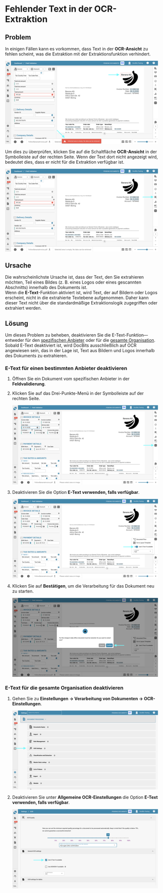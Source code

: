 # Fehlender Text in der OCR-Extraktion

## **Problem**

In einigen Fällen kann es vorkommen, dass Text in der **OCR-Ansicht** zu fehlen scheint, was die Extraktion mit der Extraktionsfunktion verhindert.

![](https://raw.githubusercontent.com/Fellow-Consulting-AG/docbits/refs/heads/main/readme/.gitbook/assets/troubleshooting_ocr_5.png)

Um dies zu überprüfen, klicken Sie auf die Schaltfläche **OCR-Ansicht** in der Symbolleiste auf der rechten Seite. Wenn der Text dort nicht angezeigt wird, bedeutet dies, dass er nicht für die Extraktion verfügbar ist.

![](https://raw.githubusercontent.com/Fellow-Consulting-AG/docbits/refs/heads/main/readme/.gitbook/assets/troubleshooting_ocr_6.png)

## **Ursache**

Die wahrscheinlichste Ursache ist, dass der Text, den Sie extrahieren möchten, Teil eines Bildes (z. B. eines Logos oder eines gescannten Abschnitts) innerhalb des Dokuments ist.\
Wenn die **E-Text**-Funktion aktiviert ist, wird Text, der auf Bildern oder Logos erscheint, nicht in die extrahierte Textebene aufgenommen. Daher kann dieser Text nicht über die standardmäßige Extraktionslogik zugegriffen oder extrahiert werden.

## **Lösung**

Um dieses Problem zu beheben, deaktivieren Sie die E-Text-Funktion—entweder für den [spezifischen Anbieter](missing-text-in-ocr-extraction.md#e-text-fur-einen-bestimmten-anbieter-deaktivieren) oder für die [gesamte Organisation](missing-text-in-ocr-extraction.md#e-text-fur-die-gesamte-organisation-deaktivieren). Sobald E-Text deaktiviert ist, wird DocBits ausschließlich auf OCR angewiesen sein, das in der Lage ist, Text aus Bildern und Logos innerhalb des Dokuments zu extrahieren.

### **E-Text für einen bestimmten Anbieter deaktivieren**

1. Öffnen Sie ein Dokument vom spezifischen Anbieter in der **Feldvalidierung**.
2.  Klicken Sie auf das Drei-Punkte-Menü in der Symbolleiste auf der rechten Seite.

    ![](https://raw.githubusercontent.com/Fellow-Consulting-AG/docbits/refs/heads/main/readme/.gitbook/assets/troubleshooting_ocr_2.png)
3.  Deaktivieren Sie die Option **E-Text verwenden, falls verfügbar**.

    ![](https://raw.githubusercontent.com/Fellow-Consulting-AG/docbits/refs/heads/main/readme/.gitbook/assets/troubleshooting_ocr_3.png)
4.  Klicken Sie auf **Bestätigen**, um die Verarbeitung für das Dokument neu zu starten.

    ![](https://raw.githubusercontent.com/Fellow-Consulting-AG/docbits/refs/heads/main/readme/.gitbook/assets/troubleshooting_ocr_4.png)

### E-Text für die gesamte Organisation deaktivieren

1.  Gehen Sie zu **Einstellungen → Verarbeitung von Dokumenten → OCR-Einstellungen**.

    ![](https://raw.githubusercontent.com/Fellow-Consulting-AG/docbits/refs/heads/main/readme/.gitbook/assets/settings_ocr.png)
2.  Deaktivieren Sie unter **Allgemeine OCR-Einstellungen** die Option **E-Text verwenden, falls verfügbar**.

    ![](https://raw.githubusercontent.com/Fellow-Consulting-AG/docbits/refs/heads/main/readme/.gitbook/assets/troubleshooting_ocr_1.png)
